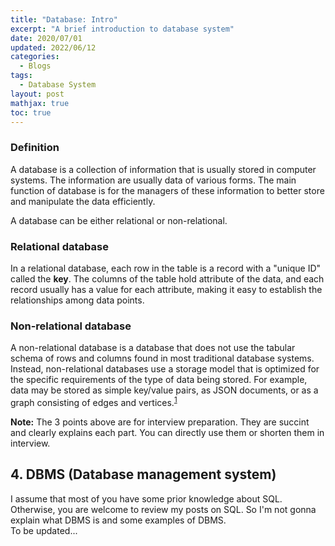 ```yaml
---
title: "Database: Intro"
excerpt: "A brief introduction to database system"
date: 2020/07/01
updated: 2022/06/12
categories:
  - Blogs
tags: 
  - Database System
layout: post
mathjax: true
toc: true
---
```


### Definition
A database is a collection of information that is usually stored in computer systems. The information are usually data of various forms. The main function of database is for the managers of these information to better store and manipulate the data efficiently. 

A database can be either relational or non-relational.

### Relational database
In a relational database, each row in the table is a record with a \"unique ID\" called the __key__. The columns of the table hold attribute of the data, and each record usually has a value for each attribute, making it easy to establish the relationships among data points.

### Non-relational database
A non-relational database is a database that does not use the tabular schema of rows and columns found in most traditional database systems. Instead, non-relational databases use a storage model that is optimized for the specific requirements of the type of data being stored. For example, data may be stored as simple key/value pairs, as JSON documents, or as a graph consisting of edges and vertices.<sup>[1]</sup>

**Note:** The 3 points above are for interview preparation. They are succint and clearly explains each part. You can directly use them or shorten them in interview.

## 4. DBMS (Database management system)
I assume that most of you have some prior knowledge about SQL. Otherwise, you are welcome to review my posts on SQL. So I\'m not gonna explain what DBMS is and some examples of DBMS. 
<br>
To be updated...
<br>
<br>


[1]:https://docs.microsoft.com/en-us/azure/architecture/data-guide/big-data/non-relational-data